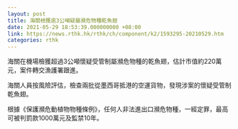 ```yaml
---
layout: post
title: 海關檢獲逾3公噸疑屬瀕危物種乾魚翅
date: 2021-05-29 18:53:39.000000000 +08:00
link: https://news.rthk.hk/rthk/ch/component/k2/1593295-20210529.htm
categories: rthk
---
```


海關在機場檢獲超過3公噸懷疑受管制屬瀕危物種的乾魚翅，估計市值約220萬元，案件轉交漁護署跟進。

海關人員按風險評估，檢查兩批從墨西哥抵港的空運貨物，發現涉案的懷疑受管制乾魚翅。

根據《保護瀕危動植物物種條例》，任何人非法進出口瀕危物種，一經定罪，最高可被判罰款1000萬元及監禁10年。
